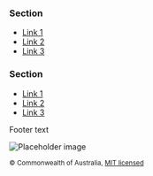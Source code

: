 <footer class="au-footer au-body" role="contentinfo">
  <div class="container">
    <nav class="au-footer__navigation row" aria-label="footer">
      <div class="col-xs-4">
        <h3 class="au-display-lg">Section</h3>
        <ul class="au-link-list">
          <li><a class="js-focus-me" href="#">Link 1</a></li>
          <li><a class="js-focus-me" href="#">Link 2</a></li>
          <li><a class="js-focus-me" href="#">Link 3</a></li>
        </ul>
      </div>
      <div class="col-xs-4">
        <h3 class="au-display-lg">Section</h3>
        <ul class="au-link-list">
          <li><a class="js-focus-me" href="#">Link 1</a></li>
          <li><a class="js-focus-me" href="#">Link 2</a></li>
          <li><a class="js-focus-me" href="#">Link 3</a></li>
        </ul>
      </div>
    </nav>
    <section class="au-footer__end row">
      <div class="col-sm-12">
        <p>Footer text</p>
        <img class="au-responsive-media-img" src="/assets/img/placeholder/157X80.png" alt="Placeholder image">
        <p><small>© Commonwealth of Australia, <a class="js-focus-me" href="https://github.com/designsystemau/design-system-components/blob/master/LICENSE.md" rel="external license">MIT licensed</a></small></p>
      </div>
    </section>
  </div>
</footer>

